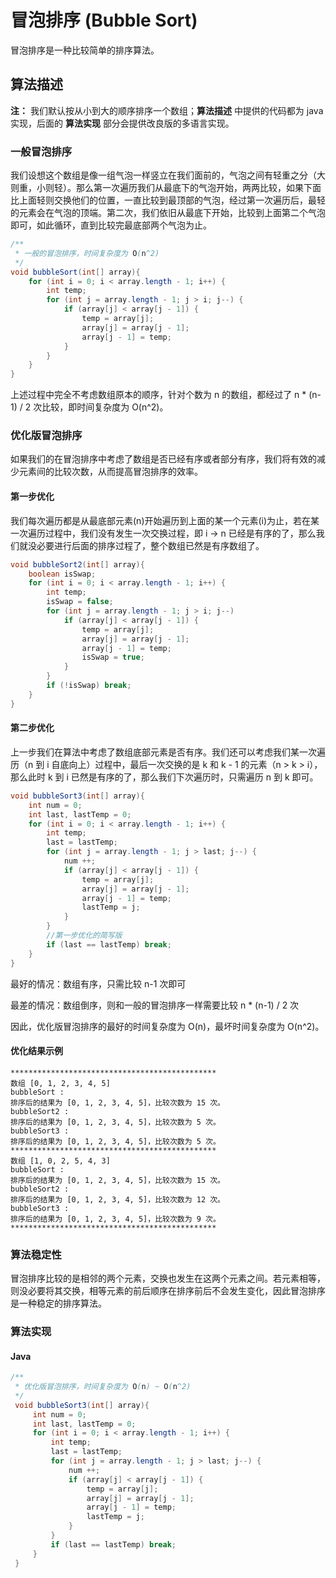 冒泡排序 (Bubble Sort)
=====================

冒泡排序是一种比较简单的排序算法。

## 算法描述

**注：** 我们默认按从小到大的顺序排序一个数组；**算法描述** 中提供的代码都为 java 实现，后面的 **算法实现** 部分会提供改良版的多语言实现。

### 一般冒泡排序
我们设想这个数组是像一组气泡一样竖立在我们面前的，气泡之间有轻重之分（大则重，小则轻）。那么第一次遍历我们从最底下的气泡开始，两两比较，如果下面比上面轻则交换他们的位置，一直比较到最顶部的气泡，经过第一次遍历后，最轻的元素会在气泡的顶端。第二次，我们依旧从最底下开始，比较到上面第二个气泡即可，如此循环，直到比较完最底部两个气泡为止。

```java
/**
 * 一般的冒泡排序，时间复杂度为 O(n^2)
 */
void bubbleSort(int[] array){
    for (int i = 0; i < array.length - 1; i++) {
        int temp;
        for (int j = array.length - 1; j > i; j--) {
            if (array[j] < array[j - 1]) {
                temp = array[j];
                array[j] = array[j - 1];
                array[j - 1] = temp;
            }
        }
    }
}
```

上述过程中完全不考虑数组原本的顺序，针对个数为 n 的数组，都经过了 n * (n-1) / 2 次比较，即时间复杂度为 O(n^2)。

### 优化版冒泡排序
如果我们的在冒泡排序中考虑了数组是否已经有序或者部分有序，我们将有效的减少元素间的比较次数，从而提高冒泡排序的效率。

#### 第一步优化
我们每次遍历都是从最底部元素(n)开始遍历到上面的某一个元素(i)为止，若在某一次遍历过程中，我们没有发生一次交换过程，即 i -> n 已经是有序的了，那么我们就没必要进行后面的排序过程了，整个数组已然是有序数组了。

```java
void bubbleSort2(int[] array){
    boolean isSwap;
    for (int i = 0; i < array.length - 1; i++) {
        int temp;
        isSwap = false;
        for (int j = array.length - 1; j > i; j--)
            if (array[j] < array[j - 1]) {
                temp = array[j];
                array[j] = array[j - 1];
                array[j - 1] = temp;
                isSwap = true;
            }
        }
        if (!isSwap) break;
    }
}
```

#### 第二步优化
上一步我们在算法中考虑了数组底部元素是否有序。我们还可以考虑我们某一次遍历（n 到 i 自底向上）过程中，最后一次交换的是 k 和 k - 1 的元素（n > k > i），那么此时 k 到 i 已然是有序的了，那么我们下次遍历时，只需遍历 n 到 k 即可。

```java
void bubbleSort3(int[] array){
    int num = 0;
    int last, lastTemp = 0;
    for (int i = 0; i < array.length - 1; i++) {
        int temp;
        last = lastTemp;
        for (int j = array.length - 1; j > last; j--) {
            num ++;
            if (array[j] < array[j - 1]) {
                temp = array[j];
                array[j] = array[j - 1];
                array[j - 1] = temp;
                lastTemp = j;
            }
        }
        //第一步优化的简写版
        if (last == lastTemp) break;
    }
}
```

最好的情况：数组有序，只需比较 n-1 次即可

最差的情况：数组倒序，则和一般的冒泡排序一样需要比较 n * (n-1) / 2 次

因此，优化版冒泡排序的最好的时间复杂度为 O(n)，最坏时间复杂度为 O(n^2)。

#### 优化结果示例

```
**********************************************
数组 [0, 1, 2, 3, 4, 5]
bubbleSort :
排序后的结果为 [0, 1, 2, 3, 4, 5]，比较次数为 15 次。
bubbleSort2 :
排序后的结果为 [0, 1, 2, 3, 4, 5]，比较次数为 5 次。
bubbleSort3 :
排序后的结果为 [0, 1, 2, 3, 4, 5]，比较次数为 5 次。
**********************************************
数组 [1, 0, 2, 5, 4, 3]
bubbleSort :
排序后的结果为 [0, 1, 2, 3, 4, 5]，比较次数为 15 次。
bubbleSort2 :
排序后的结果为 [0, 1, 2, 3, 4, 5]，比较次数为 12 次。
bubbleSort3 :
排序后的结果为 [0, 1, 2, 3, 4, 5]，比较次数为 9 次。
**********************************************
```

### 算法稳定性

冒泡排序比较的是相邻的两个元素，交换也发生在这两个元素之间。若元素相等，则没必要将其交换，相等元素的前后顺序在排序前后不会发生变化，因此冒泡排序是一种稳定的排序算法。

### 算法实现

#### Java

```java
/**
 * 优化版冒泡排序，时间复杂度为 O(n) ~ O(n^2)
 */
 void bubbleSort3(int[] array){
     int num = 0;
     int last, lastTemp = 0;
     for (int i = 0; i < array.length - 1; i++) {
         int temp;
         last = lastTemp;
         for (int j = array.length - 1; j > last; j--) {
             num ++;
             if (array[j] < array[j - 1]) {
                 temp = array[j];
                 array[j] = array[j - 1];
                 array[j - 1] = temp;
                 lastTemp = j;
             }
         }
         if (last == lastTemp) break;
     }
 }
```
